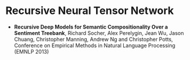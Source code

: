 # Recursive Neural Tensor Network

- **Recursive Deep Models for Semantic Compositionality Over a Sentiment Treebank**, Richard Socher, Alex Perelygin, Jean Wu, Jason Chuang, Christopher Manning, Andrew Ng and Christopher Potts, Conference on Empirical Methods in Natural Language Processing (EMNLP 2013)
